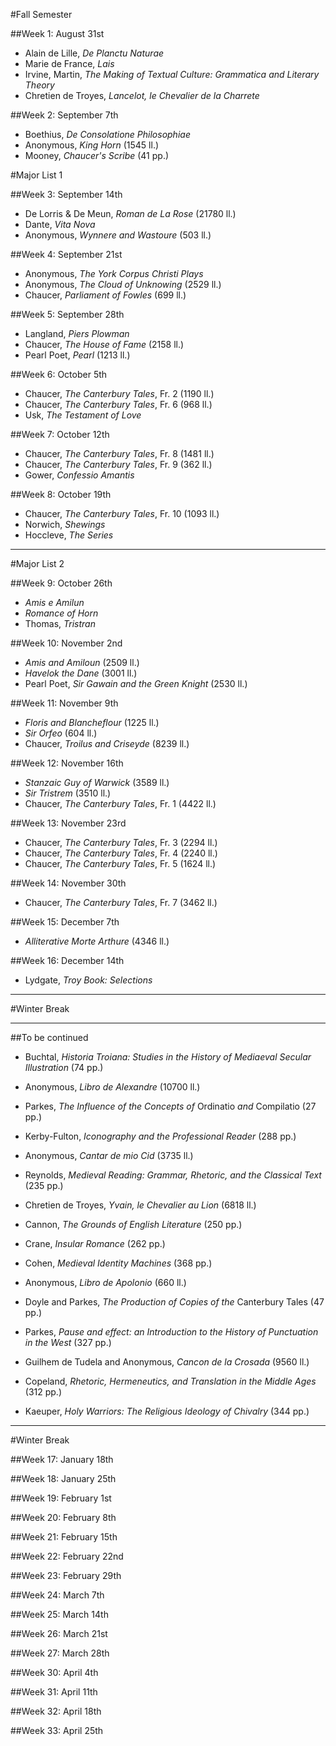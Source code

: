 #Fall Semester

##Week 1: August 31st

- Alain de Lille, _De Planctu Naturae_
- Marie de France, _Lais_
- Irvine, Martin, _The Making of Textual Culture: Grammatica and Literary Theory_
- Chretien de Troyes, _Lancelot, le Chevalier de la Charrete_

##Week 2: September 7th

- Boethius, _De Consolatione Philosophiae_
- Anonymous, _King Horn_ (1545 ll.)
- Mooney, _Chaucer's Scribe_ (41 pp.)

#Major List 1

##Week 3: September 14th

- De Lorris & De Meun, _Roman de La Rose_ (21780 ll.)
- Dante, _Vita Nova_
- Anonymous, _Wynnere and Wastoure_ (503 ll.)

##Week 4: September 21st

- Anonymous, _The York Corpus Christi Plays_
- Anonymous, _The Cloud of Unknowing_ (2529 ll.)
- Chaucer, _Parliament of Fowles_ (699 ll.)

##Week 5: September 28th

- Langland, _Piers Plowman_
- Chaucer, _The House of Fame_ (2158 ll.)
- Pearl Poet, _Pearl_ (1213 ll.)

##Week 6: October 5th

- Chaucer, _The Canterbury Tales_, Fr. 2 (1190 ll.)
- Chaucer, _The Canterbury Tales_, Fr. 6 (968 ll.)
- Usk, _The Testament of Love_

##Week 7: October 12th

- Chaucer, _The Canterbury Tales_, Fr. 8 (1481 ll.)
- Chaucer, _The Canterbury Tales_, Fr. 9 (362 ll.)
- Gower, _Confessio Amantis_

##Week 8: October 19th

- Chaucer, _The Canterbury Tales_, Fr. 10 (1093 ll.)
- Norwich, _Shewings_
- Hoccleve, _The Series_

- - -

#Major List 2

##Week 9: October 26th

- _Amis e Amilun_
- _Romance of Horn_
- Thomas, _Tristran_

##Week 10: November 2nd

- _Amis and Amiloun_ (2509 ll.)	
- _Havelok the Dane_ (3001 ll.)
- Pearl Poet, _Sir Gawain and the Green Knight_ (2530 ll.)

##Week 11: November 9th

- _Floris and Blancheflour_ (1225 ll.)
- _Sir Orfeo_ (604 ll.)
- Chaucer, _Troilus and Criseyde_ (8239 ll.)

##Week 12: November 16th

- _Stanzaic Guy of Warwick_ (3589 ll.)
- _Sir Tristrem_ (3510 ll.)
- Chaucer, _The Canterbury Tales_, Fr. 1 (4422 ll.)

##Week 13: November 23rd

- Chaucer, _The Canterbury Tales_, Fr. 3 (2294 ll.)
- Chaucer, _The Canterbury Tales_, Fr. 4 (2240 ll.)
- Chaucer, _The Canterbury Tales_, Fr. 5 (1624 ll.)

##Week 14: November 30th

- Chaucer, _The Canterbury Tales_, Fr. 7 (3462 ll.)

##Week 15: December 7th

- _Alliterative Morte Arthure_ (4346 ll.)

##Week 16: December 14th

- Lydgate, _Troy Book: Selections_

- - -

#Winter Break

- - -

##To be continued

- Buchtal, _Historia Troiana: Studies in the History of Mediaeval Secular Illustration_ (74 pp.)
- Anonymous, _Libro de Alexandre_ (10700 ll.)
- Parkes, _The Influence of the Concepts of_ Ordinatio _and_ Compilatio (27 pp.)

- Kerby-Fulton, _Iconography and the Professional Reader_ (288 pp.)
- Anonymous, _Cantar de mio Cid_ (3735 ll.)
- Reynolds, _Medieval Reading: Grammar, Rhetoric, and the Classical Text_ (235 pp.)
- Chretien de Troyes, _Yvain, le Chevalier au Lion_ (6818 ll.)
- Cannon, _The Grounds of English Literature_ (250 pp.)
- Crane, _Insular Romance_ (262 pp.)
- Cohen, _Medieval Identity Machines_ (368 pp.)
- Anonymous, _Libro de Apolonio_ (660 ll.)
- Doyle and Parkes, _The Production of Copies of the_ Canterbury Tales (47 pp.)
- Parkes, _Pause and effect: an Introduction to the History of Punctuation in the West_ (327 pp.)
- Guilhem de Tudela and Anonymous, _Cancon de la Crosada_ (9560 ll.)
- Copeland, _Rhetoric, Hermeneutics, and Translation in the Middle Ages_ (312 pp.)
- Kaeuper, _Holy Warriors: The Religious Ideology of Chivalry_ (344 pp.)

- - -

#Winter Break

##Week 17: January 18th

##Week 18: January 25th

##Week 19: February 1st

##Week 20: February 8th

##Week 21: February 15th

##Week 22: February 22nd

##Week 23: February 29th

##Week 24: March 7th

##Week 25: March 14th

##Week 26: March 21st

##Week 27: March 28th

##Week 30: April 4th

##Week 31: April 11th

##Week 32: April 18th

##Week 33: April 25th
